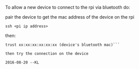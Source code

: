 To allow a new device to connect to the rpi via bluetooth do:

pair the device to get the mac address of the device on the rpi

```ssh <pi ip address>```

then:

```sudo bluetoothctl
trust xx:xx:xx:xx:xx:xx (device's bluetooth mac)```

then try the connection on the device

2016-08-20 --KL

